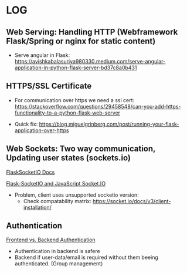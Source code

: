 # LOG

## Web Serving: Handling HTTP (Webframework Flask/Spring or nginx for static content)
- Serve angular in Flask: https://avishkabalasuriya980330.medium.com/serve-angular-application-in-python-flask-server-bd37c8a0b431
	

## HTTPS/SSL Certificate

- For communication over https we need a ssl cert: https://stackoverflow.com/questions/29458548/can-you-add-https-functionality-to-a-python-flask-web-server

- Quick fix: https://blog.miguelgrinberg.com/post/running-your-flask-application-over-https

## Web Sockets: Two way communication, Updating user states (sockets.io)

[FlaskSocketIO Docs](https://flask-socketio.readthedocs.io/en/latest/getting_started.html)

[Flask-SocketIO and JavaScript Socket.IO](https://medium.com/@abhishekchaudhary_28536/building-apps-using-flask-socketio-and-javascript-socket-io-part-1-ae448768643)

- Problem, client uses unsupported socketio version:
    - Check compatability matrix: https://socket.io/docs/v3/client-installation/


## Authentication

[Frontend vs. Backend Authentication](https://stackoverflow.com/questions/54823611/google-oauth-where-to-sign-in-users-backend-frontend)

- Authentication in backend is safere
- Backend if user-data/email is required without them beeing authenticated. (Group management)